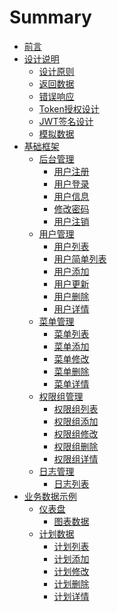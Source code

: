 # Summary

* [前言](README.md)
* [设计说明]()
  * [设计原则](设计说明/设计原则.md)
  * [返回数据](设计说明/返回数据.md)
  * [错误响应](设计说明/错误响应.md)
  * [Token授权设计](设计说明/Token授权设计.md)
  * [JWT签名设计](设计说明/JWT签名设计.md)
  * [模拟数据](设计说明/模拟数据.md)
* [基础框架]()
  * [后台管理]()
    * [用户注册](基础框架/后台管理/用户注册.md)
    * [用户登录](基础框架/后台管理/用户登录.md)
    * [用户信息](基础框架/后台管理/用户信息.md)
    * [修改密码](基础框架/后台管理/修改密码.md)
    * [用户注销](基础框架/后台管理/用户注销.md)
  * [用户管理]()
    * [用户列表](基础框架/用户管理/用户列表.md)
    * [用户简单列表](基础框架/用户管理/用户简单列表.md)
    * [用户添加](基础框架/用户管理/用户添加.md)
    * [用户更新](基础框架/用户管理/用户更新.md)
    * [用户删除](基础框架/用户管理/用户删除.md)
    * [用户详情](基础框架/用户管理/用户详情.md)
  * [菜单管理]()
    * [菜单列表](基础框架/菜单管理/菜单列表.md)
    * [菜单添加](基础框架/菜单管理/菜单添加.md)
    * [菜单修改](基础框架/菜单管理/菜单修改.md)
    * [菜单删除](基础框架/菜单管理/菜单删除.md)
    * [菜单详情](基础框架/菜单管理/菜单详情.md)
  * [权限组管理]()
    * [权限组列表](基础框架/权限组管理/权限组列表.md)
    * [权限组添加](基础框架/权限组管理/权限组添加.md)
    * [权限组修改](基础框架/权限组管理/权限组修改.md)
    * [权限组删除](基础框架/权限组管理/权限组删除.md)
    * [权限组详情](基础框架/权限组管理/权限组详情.md)
  * [日志管理]()
    * [日志列表](基础框架/日志管理/日志列表.md)
* [业务数据示例]()
  * [仪表盘]()
    * [图表数据](业务数据示例/仪表盘/图表数据.md)
  * [计划数据]()
    * [计划列表](业务数据示例/计划数据/计划列表.md)
    * [计划添加](业务数据示例/计划数据/计划添加.md)
    * [计划修改](业务数据示例/计划数据/计划修改.md)
    * [计划删除](业务数据示例/计划数据/计划删除.md)
    * [计划详情](业务数据示例/计划数据/计划详情.md)